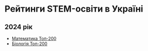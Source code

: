 # Рейтинги STEM-освіти в Україні

## 2024 рік
- [Математика Топ-200](https://github.com/bsurai/school-ratings-in-ukraine/blob/main/2024/math.md)
- [Біологія Топ-200](https://github.com/bsurai/school-ratings-in-ukraine/blob/main/2024/biology.md)